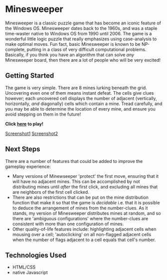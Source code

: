 # Minesweeper
Minesweeper is a classic puzzle game that has become an iconic feature of the Windows OS. Minesweeper dates back to the 1960s, and was a staple time-waster native to Windows OS from 1990 until 2006. The game is a wonderful little logic puzzle that really emphasizes using case-analysis to make optimal moves. 
Fun fact, basic Minesweeper is known to be NP-complete, putting in a class of very difficult computational problems. Basically, if you think you have an algorithm that can solve _any_ Minesweeper board, then there are a lot of people who will be very excited! 


## Getting Started
The game is very simple. There are 8 mines lurking beneath the grid. Uncovering even one of them means instant defeat. The cells give clues however; each uncovered cell displays the number of adjacent (vertically, horizontally, _and_ diagonally) cells which contain a mine. Tread carefully, and you may be able to determine the location of every mine, and ensure you avoid stepping on them in the future! 

**Click [here](https://amillar1.github.io/AMillar_SEI_Project1_Minesweeper/) to play!**

[Screenshot1](https://i.imgur.com/M8uSFFM.png)
[Screenshot2](https://i.imgur.com/O7uYpO4.png)

## Next Steps
There are a number of features that could be added to improve the gameplay experience: 
* Many versions of Minewseeper 'protect' the first move, ensuring that it will have no adjacent mines. This can be accomplished by not distributing mines until _after_ the first click, and excluding all mines that are neighbors of the first cell clicked. 
* There are also restrictions that can be put on the mine distribution function that make it so that the game is _decidable_ i.e. that it is possible to deduce the arrangement of mines from the number-clues. As it stands, my version of Minesweeper distributes mines at random, and so there are 'ambiguous configurations' where the number-clues are consistent with more than one configuration of mines. 
* Other quality-of-life features include: highlighting adjacent cells when mousing over a cell; 'autoclicking' on all non-flagged adjacent cells when the number of flags adjacent to a cell equals that cell's number. 

## Technologies Used
* HTML/CSS
* native Javascript